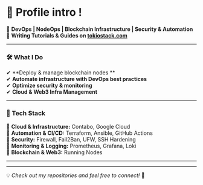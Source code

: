 

# 👋 Profile intro ! 


🚀 **DevOps | NodeOps | Blockchain Infrastructure | Security & Automation**  
📝 **Writing Tutorials & Guides on [tokiostack.com](https://tokiostack.com)**  

---

### **🛠️ What I Do**
✔ **Deploy & manage blockchain nodes **  
✔ **Automate infrastructure with DevOps best practices**  
✔ **Optimize security & monitoring**  
✔ **Cloud & Web3 Infra Management**  

---

### **🔹 Tech Stack**
🔹 **Cloud & Infrastructure:** Contabo, Google Cloud  
🔹 **Automation & CI/CD:** Terraform, Ansible, GitHub Actions  
🔹 **Security:** Firewall, Fail2Ban, UFW, SSH Hardening  
🔹 **Monitoring & Logging:** Prometheus, Grafana, Loki  
🔹 **Blockchain & Web3:** Running Nodes  

---


---

💡 *Check out my repositories and feel free to connect!* 🚀
